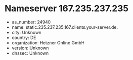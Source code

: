 # Nameserver 167.235.237.235

* as_number: 24940
* name: static.235.237.235.167.clients.your-server.de.
* city: Unknown
* country: DE
* organization: Hetzner Online GmbH
* version: Unknown
* dnssec: Unknown
